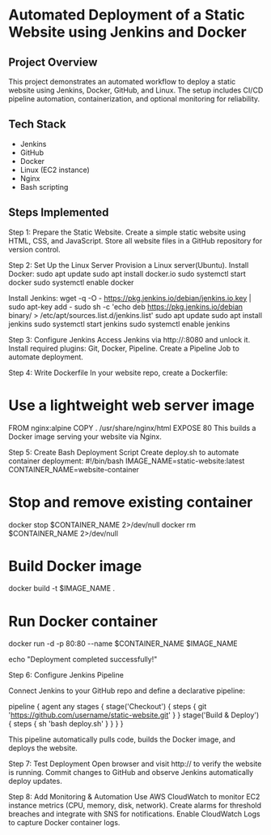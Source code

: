 # Automated Deployment of a Static Website using Jenkins and Docker

## Project Overview
This project demonstrates an automated workflow to deploy a static website using Jenkins, Docker, GitHub, and Linux. The setup includes CI/CD pipeline automation, containerization, and optional monitoring for reliability.

## Tech Stack
- Jenkins  
- GitHub  
- Docker  
- Linux (EC2 instance)  
- Nginx  
- Bash scripting  

## Steps Implemented
Step 1: Prepare the Static Website. Create a simple static website using HTML, CSS, and JavaScript. Store all website files in a GitHub repository for version control.

Step 2: Set Up the Linux Server
Provision a Linux server(Ubuntu).
Install Docker:
sudo apt update
sudo apt install docker.io
sudo systemctl start docker
sudo systemctl enable docker

Install Jenkins:
wget -q -O - https://pkg.jenkins.io/debian/jenkins.io.key | sudo apt-key add -
sudo sh -c 'echo deb https://pkg.jenkins.io/debian binary/ > /etc/apt/sources.list.d/jenkins.list'
sudo apt update
sudo apt install jenkins
sudo systemctl start jenkins
sudo systemctl enable jenkins

Step 3: Configure Jenkins
Access Jenkins via http://<server-ip>:8080 and unlock it.
Install required plugins: Git, Docker, Pipeline.
Create a Pipeline Job to automate deployment.

Step 4: Write Dockerfile
In your website repo, create a Dockerfile:

# Use a lightweight web server image
FROM nginx:alpine
COPY . /usr/share/nginx/html
EXPOSE 80
This builds a Docker image serving your website via Nginx.

Step 5: Create Bash Deployment Script
Create deploy.sh to automate container deployment:
#!/bin/bash
IMAGE_NAME=static-website:latest
CONTAINER_NAME=website-container

# Stop and remove existing container
docker stop $CONTAINER_NAME 2>/dev/null
docker rm $CONTAINER_NAME 2>/dev/null

# Build Docker image
docker build -t $IMAGE_NAME .

# Run Docker container
docker run -d -p 80:80 --name $CONTAINER_NAME $IMAGE_NAME

echo "Deployment completed successfully!"

Step 6: Configure Jenkins Pipeline

Connect Jenkins to your GitHub repo and define a declarative pipeline:

pipeline {
    agent any
    stages {
        stage('Checkout') {
            steps {
                git 'https://github.com/username/static-website.git'
            }
        }
        stage('Build & Deploy') {
            steps {
                sh 'bash deploy.sh'
            }
        }
    }
}


This pipeline automatically pulls code, builds the Docker image, and deploys the website.

Step 7: Test Deployment
Open browser and visit http://<server-ip> to verify the website is running.
Commit changes to GitHub and observe Jenkins automatically deploy updates.

Step 8: Add Monitoring & Automation
Use AWS CloudWatch to monitor EC2 instance metrics (CPU, memory, disk, network).
Create alarms for threshold breaches and integrate with SNS for notifications.
Enable CloudWatch Logs to capture Docker container logs.

